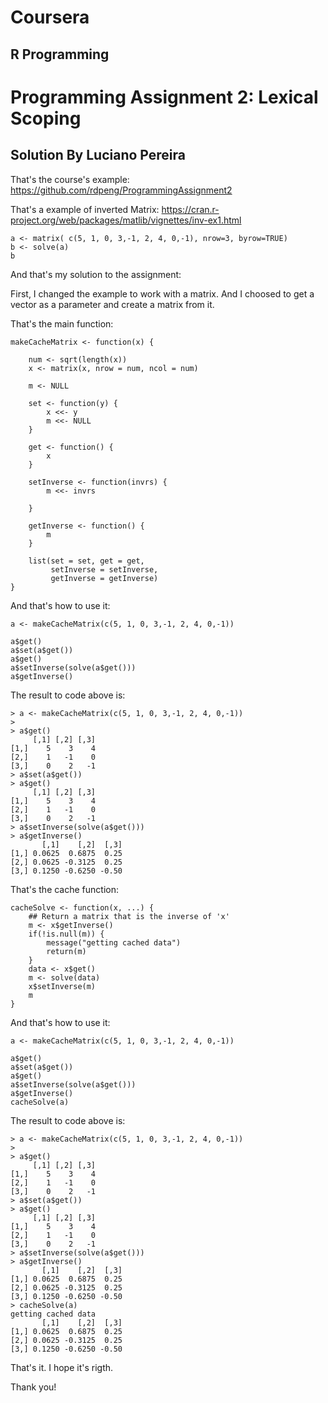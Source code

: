 # Coursera
## R Programming

# Programming Assignment 2: Lexical Scoping
## Solution By Luciano Pereira

That's the course's example:
https://github.com/rdpeng/ProgrammingAssignment2

That's a example of inverted Matrix:
https://cran.r-project.org/web/packages/matlib/vignettes/inv-ex1.html

	a <- matrix( c(5, 1, 0, 3,-1, 2, 4, 0,-1), nrow=3, byrow=TRUE)
	b <- solve(a)
	b

And that's my solution to the assignment:

First, I changed the example to work with a matrix.
And I choosed to get a vector as a parameter and create a matrix from it.

That's the main function:

	makeCacheMatrix <- function(x) {
		
		num <- sqrt(length(x))
		x <- matrix(x, nrow = num, ncol = num)
		
		m <- NULL
		
		set <- function(y) {
			x <<- y
			m <<- NULL
		}
		
		get <- function() {
			x
		}
		
		setInverse <- function(invrs) {
			m <<- invrs
			
		}
		
		getInverse <- function() {
			m
		}
		
		list(set = set, get = get,
			 setInverse = setInverse,
			 getInverse = getInverse)
	}

And that's how to use it:

	a <- makeCacheMatrix(c(5, 1, 0, 3,-1, 2, 4, 0,-1))

	a$get()
	a$set(a$get())
	a$get()
	a$setInverse(solve(a$get()))
	a$getInverse()

The result to code above is:

	> a <- makeCacheMatrix(c(5, 1, 0, 3,-1, 2, 4, 0,-1))
	> 
	> a$get()
		 [,1] [,2] [,3]
	[1,]    5    3    4
	[2,]    1   -1    0
	[3,]    0    2   -1
	> a$set(a$get())
	> a$get()
		 [,1] [,2] [,3]
	[1,]    5    3    4
	[2,]    1   -1    0
	[3,]    0    2   -1
	> a$setInverse(solve(a$get()))
	> a$getInverse()
		   [,1]    [,2]  [,3]
	[1,] 0.0625  0.6875  0.25
	[2,] 0.0625 -0.3125  0.25
	[3,] 0.1250 -0.6250 -0.50

That's the cache function:
	
	cacheSolve <- function(x, ...) {
		## Return a matrix that is the inverse of 'x'
		m <- x$getInverse()
		if(!is.null(m)) {
			message("getting cached data")
			return(m)
		}
		data <- x$get()
		m <- solve(data)
		x$setInverse(m)
		m
	}

And that's how to use it:

	a <- makeCacheMatrix(c(5, 1, 0, 3,-1, 2, 4, 0,-1))

	a$get()
	a$set(a$get())
	a$get()
	a$setInverse(solve(a$get()))
	a$getInverse()
	cacheSolve(a)

The result to code above is:

	> a <- makeCacheMatrix(c(5, 1, 0, 3,-1, 2, 4, 0,-1))
	> 
	> a$get()
		 [,1] [,2] [,3]
	[1,]    5    3    4
	[2,]    1   -1    0
	[3,]    0    2   -1
	> a$set(a$get())
	> a$get()
		 [,1] [,2] [,3]
	[1,]    5    3    4
	[2,]    1   -1    0
	[3,]    0    2   -1
	> a$setInverse(solve(a$get()))
	> a$getInverse()
		   [,1]    [,2]  [,3]
	[1,] 0.0625  0.6875  0.25
	[2,] 0.0625 -0.3125  0.25
	[3,] 0.1250 -0.6250 -0.50
	> cacheSolve(a)
	getting cached data
		   [,1]    [,2]  [,3]
	[1,] 0.0625  0.6875  0.25
	[2,] 0.0625 -0.3125  0.25
	[3,] 0.1250 -0.6250 -0.50

That's it.
I hope it's rigth.

Thank you!
